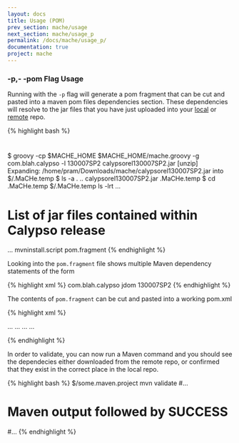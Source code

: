 ```yaml
---
layout: docs
title: Usage (POM)
prev_section: mache/usage
next_section: mache/usage_p
permalink: /docs/mache/usage_p/
documentation: true
project: mache
---
```


### -p,- -pom Flag Usage  
  
Running with the `-p` flag will generate a pom fragment that can be cut and pasted into a maven pom files dependencies section. These dependencies will resolve to the jar files that you have just uploaded into your [local](/docs/mache/usage) or [remote](/docs/mache/usage_d) repo.

{% highlight bash %}
#    
$ groovy -cp $MACHE_HOME $MACHE_HOME/mache.groovy -g com.blah.calypso -l 130007SP2 calypsorel130007SP2.jar
[unzip] Expanding: /home/pram/Downloads/mache/calypsorel130007SP2.jar into $/.MaCHe.temp
$ ls -a
.  ..  calypsorel130007SP2.jar  .MaCHe.temp
$ cd .MaCHe.temp
$/.MaCHe.temp ls -lrt
...
# List of  jar files contained within Calypso release
...
mvninstall.script
pom.fragment
{% endhighlight %}

Looking into the `pom.fragment` file shows multiple Maven dependency statements of the form

{% highlight xml %}
<dependency>
  <groupId>com.blah.calypso</groupId>
  <artifactId>jdom</artifactId>
  <version>130007SP2</version>
</dependency>
{% endhighlight %}

The contents of `pom.fragment` can be cut and pasted into a working pom.xml

{% highlight xml %}
<project xmlns="http://maven.apache.org/POM/4.0.0"
  xmlns:xsi="http://www.w3.org/2001/XMLSchema-instance"
  xsi:schemaLocation="http://maven.apache.org/POM/4.0.0
                      http://maven.apache.org/xsd/maven-4.0.0.xsd">
  
  <!-- Pom File start -->

  <dependencies><!-- INSERT FRAGMENT HERE --></dependencies>
  <parent>...</parent>
  <dependencyManagement>...</dependencyManagement>
  <modules>...</modules>
  <properties>...</properties>

  <!-- Pom file end -->
</project>
{% endhighlight %}

In order to validate, you can now run a Maven command and you should see the dependecies either downloaded from the remote repo, or confirmed that they exist in the correct place in the local repo.

{% highlight bash %}
$/some.maven.project mvn validate
#...
# Maven output followed by SUCCESS
#...
{% endhighlight %}